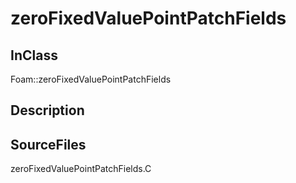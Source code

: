 # zeroFixedValuePointPatchFields 
## InClass
Foam::zeroFixedValuePointPatchFields

## Description

## SourceFiles
zeroFixedValuePointPatchFields.C

